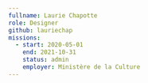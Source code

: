 ```yaml
---
fullname: Laurie Chapotte
role: Designer 
github: lauriechap
missions:
  - start: 2020-05-01
    end: 2021-10-31
    status: admin
    employer: Ministère de la Culture
---
```


